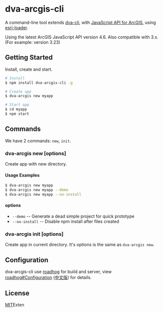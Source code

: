 # dva-arcgis-cli
A command-line tool extends [dva-cli](https://github.com/dvajs/dva-cli), with [JavaScript API for ArcGIS](https://js.arcgis.com), using [esri-loader](https://github.com/Esri/esri-loader).

Using the latest ArcGIS JavaScript API version 4.6. Also compatible with 3.x. (For example: version 3.23)

## Getting Started

Install, create and start.

```bash
# Install
$ npm install dva-arcgis-cli -g

# Create app
$ dva-arcgis new myapp

# Start app
$ cd myapp
$ npm start
```

## Commands

We have 2 commands: `new`, `init`.

### dva-arcgis new <appName> [options]

Create app with new directory.

#### Usage Examples

```bash
$ dva-arcgis new myapp
$ dva-arcgis new myapp --demo
$ dva-arcgis new myapp --no-install
```

#### options

* `--demo` -- Generate a dead simple project for quick prototype
* `--no-install` -- Disable npm install after files created

### dva-arcgis init [options]

Create app in current directory. It's options is the same as `dva-arcgis new`.

## Configuration

dva-arcgis-cli use [roadhog](https://github.com/sorrycc/roadhog) for build and server, view [roadhog#Configuration](https://github.com/sorrycc/roadhog/blob/master/README_en-us.md#configuration) ([中文版](https://github.com/sorrycc/roadhog#配置)) for details.

## License

[MIT](https://tldrlegal.com/license/mit-license)Exten
